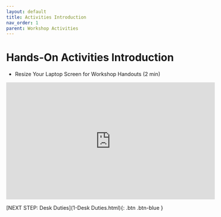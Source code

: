 ```yaml
---
layout: default
title: Activities Introduction
nav_order: 1
parent: Workshop Activities
---
```

# Hands-On Activities Introduction

- Resize Your Laptop Screen for Workshop Handouts (2 min)<br>
<iframe width="560" height="315" src="https://www.youtube.com/embed/Igk5hZUfzN0" title="YouTube video player" frameborder="0" allow="accelerometer; autoplay; clipboard-write; encrypted-media; gyroscope; picture-in-picture" allowfullscreen></iframe>

[NEXT STEP: Desk Duties](1-Desk Duties.html){: .btn .btn-blue }

